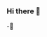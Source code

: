 ### Hi there 👋

<!--
**IB310508/IB310508** is a ✨ _special_ ✨ repository because its `README.md` (this file) appears on your GitHub profile.

Here are some ideas to get you started:

- 🔭 I’m currently working on telecom
- 🌱 I’m currently learning hitech
- 👯 I’m looking to collaborate on développent network
- 🤔 I’m looking for help with you
- 💬 Ask me about ...
- 📫 How to reach me: ...
- 😄 Pronouns: ...
- ⚡ Fun fact: ...
-->
-🍒 
